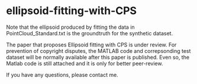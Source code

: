 # ellipsoid-fitting-with-CPS

Note that the ellipsoid produced by fitting the data in PointCloud_Standard.txt is the groundtruth for the synthetic dataset.

The paper that proposes Ellipsoid fitting with CPS is under review. For prevention of copyright disputes, the MATLAB code and correpsonding test dataset will be normally available after this paper is published. Even so, the Matlab code is still attached and it is only for better peer-review.

If you have any questions, please contact me.
